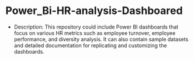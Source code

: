 # Power_Bi-HR-analysis-Dashboared
- Description: This repository could include Power BI dashboards that focus on various HR metrics such as employee turnover, employee performance, and diversity analysis. It can also contain sample datasets and detailed documentation for replicating and customizing the dashboards.
